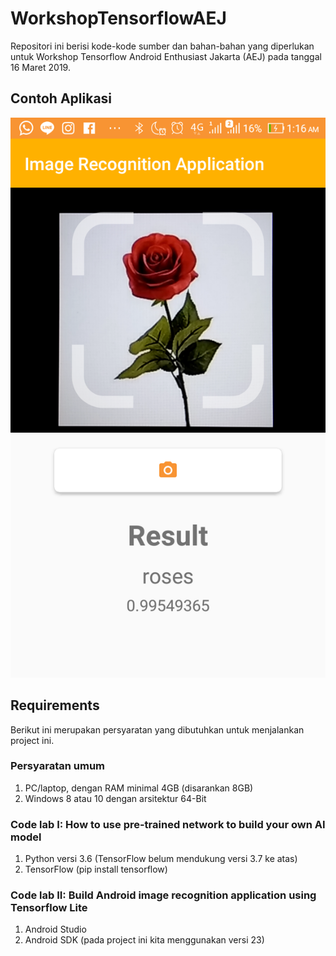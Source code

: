 # WorkshopTensorflowAEJ
Repositori ini berisi kode-kode sumber dan bahan-bahan yang diperlukan untuk Workshop Tensorflow Android Enthusiast Jakarta (AEJ) pada tanggal 16 Maret 2019.

## Contoh Aplikasi
![Screenshot](screenshot.png)

## Requirements
Berikut ini merupakan persyaratan yang dibutuhkan untuk menjalankan project ini.

### Persyaratan umum
1. PC/laptop, dengan RAM minimal 4GB (disarankan 8GB)
2. Windows 8 atau 10 dengan arsitektur 64-Bit

### Code lab I: How to use pre-trained network to build your own AI model
1. Python versi 3.6 (TensorFlow belum mendukung versi 3.7 ke atas)
2. TensorFlow (pip install tensorflow)

### Code lab II: Build Android image recognition application using Tensorflow Lite
1. Android Studio
2. Android SDK (pada project ini kita menggunakan versi 23)
